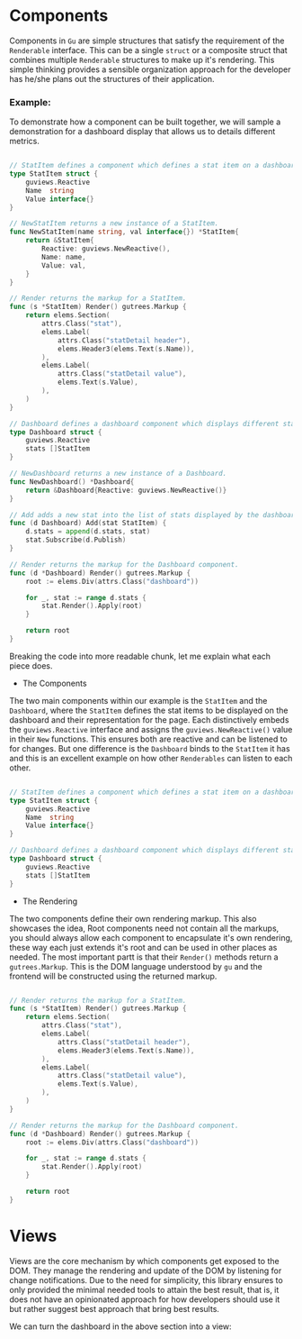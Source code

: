 # Components
Components in `Gu` are simple structures that satisfy the requirement of the
`Renderable` interface. This can be a single `struct` or a composite struct that
combines multiple `Renderable` structures to make up it's rendering.
This simple thinking provides a sensible organization approach for the developer
has he/she plans out the structures of their application.

### Example:

To demonstrate how a component can be built together, we will sample a demonstration for a dashboard display that allows us to details different metrics.


```go

// StatItem defines a component which defines a stat item on a dashboard.
type StatItem struct {
	guviews.Reactive
	Name  string
	Value interface{}
}

// NewStatItem returns a new instance of a StatItem.
func NewStatItem(name string, val interface{}) *StatItem{
	return &StatItem{
		Reactive: guviews.NewReactive(),
		Name: name,
		Value: val,
	}
}

// Render returns the markup for a StatItem.
func (s *StatItem) Render() gutrees.Markup {
	return elems.Section(
		attrs.Class("stat"),
		elems.Label(
			attrs.Class("statDetail header"),
			elems.Header3(elems.Text(s.Name)),
		),
		elems.Label(
			attrs.Class("statDetail value"),
			elems.Text(s.Value),
		),
	)
}

// Dashboard defines a dashboard component which displays different stats.
type Dashboard struct {
	guviews.Reactive
	stats []StatItem
}

// NewDashboard returns a new instance of a Dashboard.
func NewDashboard() *Dashboard{
	return &Dashboard{Reactive: guviews.NewReactive()}
}

// Add adds a new stat into the list of stats displayed by the dashboard
func (d Dashboard) Add(stat StatItem) {
	d.stats = append(d.stats, stat)
	stat.Subscribe(d.Publish)
}

// Render returns the markup for the Dashboard component.
func (d *Dashboard) Render() gutrees.Markup {
	root := elems.Div(attrs.Class("dashboard"))

	for _, stat := range d.stats {
		stat.Render().Apply(root)
	}

	return root
}

```

Breaking the code into more readable chunk, let me explain what each piece does.

- The Components

The two main components within our example is the `StatItem` and the `Dashboard`, where the `StatItem` defines the stat items to be displayed on the dashboard and their representation for the page. Each distinctively embeds the `guviews.Reactive` interface and
assigns the `guviews.NewReactive()` value in their `New` functions. This ensures both are reactive and can be listened to for changes. But one difference is the `Dashboard` binds to the `StatItem` it has and this is an excellent example on how other `Renderables` can listen to each other.

```go

// StatItem defines a component which defines a stat item on a dashboard.
type StatItem struct {
	guviews.Reactive
	Name  string
	Value interface{}
}

// Dashboard defines a dashboard component which displays different stats.
type Dashboard struct {
	guviews.Reactive
	stats []StatItem
}
```  

- The Rendering

The two components define their own rendering markup. This also showcases the idea, Root components need not contain all the markups, you should always allow each component to encapsulate it's own rendering, these way each just extends it's root and can be used in other places as needed. The most important partt is that their `Render()` methods return a `gutrees.Markup`. This is the DOM language understood by `gu` and the frontend will be constructed using the returned markup.

```go

// Render returns the markup for a StatItem.
func (s *StatItem) Render() gutrees.Markup {
	return elems.Section(
		attrs.Class("stat"),
		elems.Label(
			attrs.Class("statDetail header"),
			elems.Header3(elems.Text(s.Name)),
		),
		elems.Label(
			attrs.Class("statDetail value"),
			elems.Text(s.Value),
		),
	)
}

// Render returns the markup for the Dashboard component.
func (d *Dashboard) Render() gutrees.Markup {
	root := elems.Div(attrs.Class("dashboard"))

	for _, stat := range d.stats {
		stat.Render().Apply(root)
	}

	return root
}
```  


# Views
Views are the core mechanism by which components get exposed to the DOM. They manage the rendering and update of the DOM by listening for change notifications. Due to the need for simplicity, this library ensures to only provided the minimal
needed tools to attain the best result, that is, it does not have an opinionated approach for how developers should use it but rather suggest best approach that bring best results.

We can turn the dashboard in the above section into a view:

```go

```
